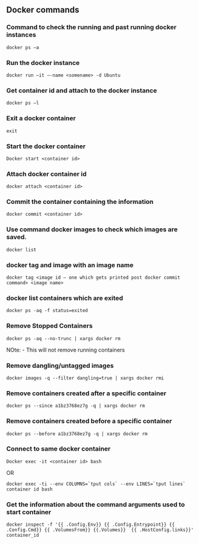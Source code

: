 ## Docker commands 

### Command to check the running and past running docker instances

```
docker ps –a 
```

### Run the docker instance

```
docker run –it –-name <somename> -d Ubuntu
```

### Get container id and attach to the docker instance

```
docker ps –l
```

### Exit a docker container

```
exit
```

### Start the docker container

```
Docker start <container id>
```

### Attach docker container id

```
docker attach <container id> 
```

### Commit the container containing the information

```
docker commit <container id>
```

### Use command docker images to check which images are saved.

```
docker list 
```

### docker tag and image with an image name

```
docker tag <image id – one which gets printed post docker commit command> <image name>
```

### docker list containers which are exited

```
docker ps -aq -f status=exited
```

### Remove Stopped Containers 

```
docker ps -aq --no-trunc | xargs docker rm
```
NOte: - This will not remove running containers 

### Remove dangling/untagged images

```
docker images -q --filter dangling=true | xargs docker rmi
```

### Remove containers created after a specific container

```
docker ps --since a1bz3768ez7g -q | xargs docker rm
```

### Remove containers created before a specific container

```
docker ps --before a1bz3768ez7g -q | xargs docker rm
```

### Connect to same docker container

```
Docker exec -it <container id> bash
```
OR
```
docker exec -ti --env COLUMNS=`tput cols` --env LINES=`tput lines` container id bash
```

### Get the information about the command arguments used to start container

```
docker inspect -f '{{ .Config.Env}} {{ .Config.Entrypoint}} {{ .Config.Cmd}} {{ .VolumesFrom}} {{.Volumes}}  {{ .HostConfig.links}}' container_id
```
